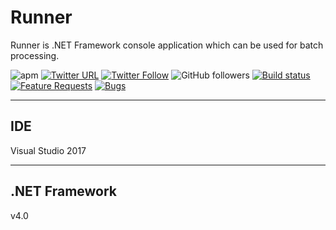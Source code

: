 # Runner

Runner is .NET Framework console application which can be used for batch processing.

![apm](https://img.shields.io/apm/l/vim-mode.svg)
[![Twitter URL](https://img.shields.io/twitter/url/http/shields.io.svg?style=social)](https://twitter.com/iAvinashVarma) [![Twitter Follow](https://img.shields.io/twitter/follow/iAvinashVarma.svg?style=social&label=Follow)](https://twitter.com/iAvinashVarma)
![GitHub followers](https://img.shields.io/github/followers/iAvinashVarma.svg?style=flat-square&label=Follow)
[![Build status](https://avvarma.visualstudio.com/ProgLan/_apis/build/status/Runner?branchName=master)](https://avvarma.visualstudio.com/ProgLan/_build/latest?definitionId=6)
[![Feature Requests](https://img.shields.io/github/issues/iAvinashVarma/Runner/feature-request.svg)](https://github.com/iAvinashVarma/Runner/issues?q=is%3Aopen+is%3Aissue+label%3Afeature-request+sort%3Areactions-%2B1-desc)
[![Bugs](https://img.shields.io/github/issues/iAvinashVarma/Runner/bug.svg)](https://github.com/iAvinashVarma/Runner/issues?utf8=✓&q=is%3Aissue+is%3Aopen+label%3Abug)

---

## IDE

Visual Studio 2017

---

## .NET Framework

v4.0
